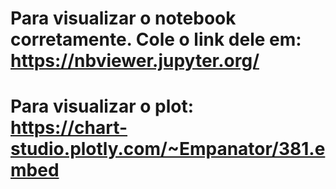 # Para visualizar o notebook corretamente. Cole o link dele em: <br /> https://nbviewer.jupyter.org/
# Para visualizar o plot: <br /> https://chart-studio.plotly.com/~Empanator/381.embed
